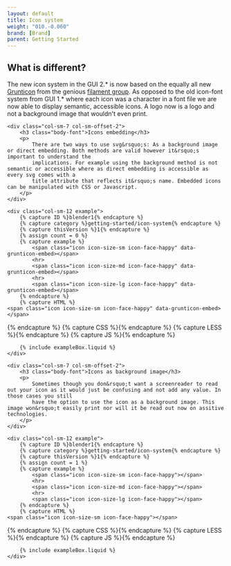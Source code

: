 ```yaml
---
layout: default
title: Icon system
weight: "010.-0.060"
brand: [Brand]
parent: Getting Started
---
```


<div class="row">
	<div class="col-sm-10 col-sm-offset-1">
		<h2 class="body-font">What is different?</h2>
		<p class="lead">
			The new icon system in the GUI 2.* is now based on the equally all new <a href="http://www.grunticon.com/" target="_blank">Grunticon</a> from the
			genious <a href="https://www.filamentgroup.com/">filament group</a>. As opposed to the old icon-font system from GUI 1.* where each icon was a character
			in a font file we are now able to display semantic, accessible icons. A logo now is a logo and not a background image that wouldn't even print.
		</p>
	</div>

	<div class="col-sm-7 col-sm-offset-2">
		<h3 class="body-font">Icons embedding</h3>
		<p>
			There are two ways to use svg&rsquo;s: As a background image or direct embedding. Both methods are valid however it&rsquo;s important to understand the
			implications. For example using the background method is not semantic or accessible where as direct embedding is accessible as every svg comes with a
			title attribute that reflects it&rsquo;s name. Embedded icons can be manipulated with CSS or Javascript.
		</p>
	</div>

	<div class="col-sm-12 example">
		{% capture ID %}blender1{% endcapture %}
		{% capture category %}getting-started/icon-system{% endcapture %}
		{% capture thisVersion %}1{% endcapture %}
		{% assign count = 0 %}
		{% capture example %}
			<span class="icon icon-size-sm icon-face-happy" data-grunticon-embed></span>
			<hr>
			<span class="icon icon-size-md icon-face-happy" data-grunticon-embed></span>
			<hr>
			<span class="icon icon-size-lg icon-face-happy" data-grunticon-embed></span>
		{% endcapture %}
		{% capture HTML %}
	<span class="icon icon-size-sm icon-face-happy" data-grunticon-embed></span>
<span class="icon icon-size-md icon-face-happy" data-grunticon-embed></span>
<span class="icon icon-size-lg icon-face-happy" data-grunticon-embed></span>
		{% endcapture %}
		{% capture CSS %}{% endcapture %}
		{% capture LESS %}{% endcapture %}
		{% capture JS %}{% endcapture %}

		{% include exampleBox.liquid %}
	</div>

	<div class="col-sm-7 col-sm-offset-2">
		<h3 class="body-font">Icons as background image</h3>
		<p>
			Sometimes though you don&rsquo;t want a screenreader to read out your icon as it would just be confusing and not add any value. In those cases you still
			have the option to use the icon as a background image. This image won&rsquo;t easily print nor will it be read out now on assitive technologies.
		</p>
	</div>

	<div class="col-sm-12 example">
		{% capture ID %}blender1{% endcapture %}
		{% capture category %}getting-started/icon-system{% endcapture %}
		{% capture thisVersion %}1{% endcapture %}
		{% assign count = 1 %}
		{% capture example %}
			<span class="icon icon-size-sm icon-face-happy"></span>
			<hr>
			<span class="icon icon-size-md icon-face-happy"></span>
			<hr>
			<span class="icon icon-size-lg icon-face-happy"></span>
		{% endcapture %}
		{% capture HTML %}
	<span class="icon icon-size-sm icon-face-happy"></span>
<span class="icon icon-size-md icon-face-happy"></span>
<span class="icon icon-size-lg icon-face-happy"></span>
		{% endcapture %}
		{% capture CSS %}{% endcapture %}
		{% capture LESS %}{% endcapture %}
		{% capture JS %}{% endcapture %}

		{% include exampleBox.liquid %}
	</div>
</div>